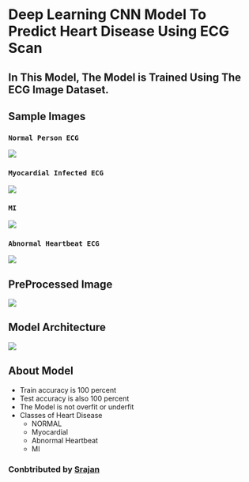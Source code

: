 # Deep Learning CNN Model To Predict Heart Disease Using ECG Scan
## In This Model, The Model is Trained Using The ECG Image Dataset.
## Sample Images
### `Normal Person ECG`
![](https://github.com/srajan-kiyotaka/Heart-Disease-Classifier/blob/master/Images/Normal.png?raw=true) 
### `Myocardial Infected ECG`
![](https://github.com/srajan-kiyotaka/Heart-Disease-Classifier/blob/master/Images/Myocardial.png?raw=true)
### `MI`
![](https://github.com/srajan-kiyotaka/Heart-Disease-Classifier/blob/master/Images/MI.png?raw=true)
### `Abnormal Heartbeat ECG`
![](https://github.com/srajan-kiyotaka/Heart-Disease-Classifier/blob/master/Images/Abnormal%20Heartbeat.png?raw=true)
## PreProcessed Image
![](https://github.com/srajan-kiyotaka/Heart-Disease-Classifier/blob/master/Images/PreProcessde.png?raw=true)
## Model Architecture
![](https://github.com/srajan-kiyotaka/Heart-Disease-Classifier/blob/master/Images/model.png?raw=true)
## About Model
- Train accuracy is 100 percent
- Test accuracy is also 100 percent
- The Model is not overfit or underfit
- Classes of Heart Disease
    - NORMAL
    - Myocardial
    - Abnormal Heartbeat
    - MI
### Conbtributed by [Srajan](https://github.com/srajan-kiyotaka)
